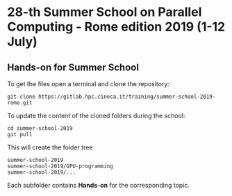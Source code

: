 # 28-th Summer School on Parallel Computing - Rome edition 2019 (1-12 July)

## Hands-on for Summer School

To get the files open a terminal and clone the repository:

```
git clone https://gitlab.hpc.cineca.it/training/summer-school-2019-rome.git
```

To update the content of the cloned folders during the school:
```
cd summer-school-2019
git pull
```

This will create the folder tree
```
summer-school-2019
summer-school-2019/GPU-programming
summer-school-2019/...
```

Each subfolder contains **Hands-on** for the corresponding topic.
